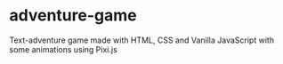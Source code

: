 # adventure-game
Text-adventure game made with HTML, CSS and Vanilla JavaScript with some animations using Pixi.js

